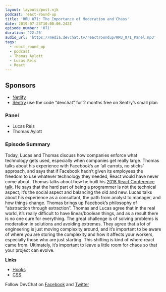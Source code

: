 ```yaml
---
layout: layouts/post.njk
podcast: react-round-up
title: 'RRU 071: The Importance of Moderation and Chaos'
date: 2019-07-23T10:00:06.242Z
episode_number: '071'
duration: '22:25'
audio_url: 'https://media.devchat.tv/reactroundup/RRU_071_Panel.mp3'
tags:
  - react_round_up
  - podcast
  - Thomas Aylott
  - Lucas Reis
  - React
---
```

## **Sponsors**



*   [Netlify](https://www.netlify.com/)
*   [Sentry](http://sentry.io/) use the code “devchat” for 2 months free on Sentry’s small plan


### **Panel**



*   Lucas Reis
*   Thomas Aylott


### **Episode Summary**

Today, Lucas and Thomas discuss how companies enforce what technology gets used, especially when companies get really large. Thomas talks about his experience with Facebook’s an ‘all carrots, no sticks’ approach, and says that if Facebook hadn’t given its employees the freedom to use whatever technology they needed, React would have never come about. Thomas talks about how he built his [2018 React Conference talk](https://www.youtube.com/watch?v=6DDdtt5zXPk). He says that the hard part of being a programmer is not the technical aspect, it’s the social aspect and balancing the old and new. Lucas talks about his experience as a consultant, the path from analyst to manager, and how things change. Thomas brings up Facebook’s philosophy of “abstraction through extraction”. Thomas and Lucas agree that in the real world, it’s really difficult to have linear/boolean things, and as a result there is no one cure for everything. The great challenge is of solving problems is moderation in solutions and avoiding extremes. They agree that a lot of engineering is just moving complexity around, and it’s important to be aware of where you are storing the complexity and how it affects your workers, especially those who are just starting. This shifting is kind of where react came from. Ultimately, it’s important to leave a little room for chaos so that your project can evolve. 

**Links**



*   [Hooks](https://reactjs.org/docs/hooks-intro.html)
*   [CSS](https://www.w3schools.com/css/)

Follow DevChat on [Facebook](https://www.facebook.com/DevChattv/?__tn__=%2Cd%2CP-R&eid=ARDBDrBnK71PDmx_8gE_IeIEo5SnM7cyzylVBjAwfaOo1ck_6q3GXuRBfaUQZaWVvFGyEVjrhDwnS_tV) and [Twitter](https://twitter.com/devchattv?lang=en)


<!-- Docs to Markdown version 1.0β17 -->
